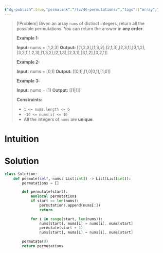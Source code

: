 ```yaml
---
{"dg-publish":true,"permalink":"/lc/46-permutations/","tags":["array","backtracking"]}
---
```


> [!Problem]
> Given an array `nums` of distinct integers, return all the possible permutations. You can return the answer in **any order**.
> 
> **Example 1:**
> 
> **Input:** nums = [1,2,3]
> **Output:** [[1,2,3],[1,3,2],[2,1,3],[2,3,1],[3,1,2],[3,2,1\|1,2,3],[1,3,2],[2,1,3],[2,3,1],[3,1,2],[3,2,1]]
> 
> **Example 2:**
> 
> **Input:** nums = [0,1]
> **Output:** [[0,1],[1,0\|0,1],[1,0]]
> 
> **Example 3:**
> 
> **Input:** nums = [1]
> **Output:** [[1\|1]]
> 
> **Constraints:**
> 
> - `1 <= nums.length <= 6`
> - `-10 <= nums[i] <= 10`
> - All the integers of `nums` are **unique**.

# Intuition

# Solution
```python
class Solution:
    def permute(self, nums: List[int]) -> List[List[int]]:
        permutations = []

        def permutate(start):
            nonlocal permutations
            if start == len(nums):
                permutations.append(nums[:])
                return
            
            for i in range(start, len(nums)):
                nums[start], nums[i] = nums[i], nums[start]
                permutate(start + 1)
                nums[start], nums[i] = nums[i], nums[start]
        
        permutate(0)
        return permutations
```
